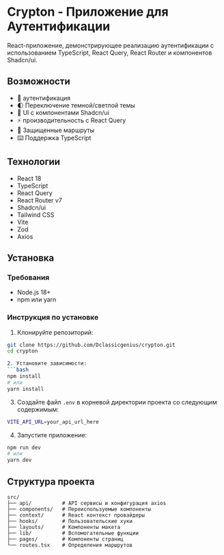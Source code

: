 # Crypton - Приложение для Аутентификации

React-приложение, демонстрирующее реализацию аутентификации с использованием TypeScript, React Query, React Router и компонентов Shadcn/ui.

## Возможности

- 🔐 аутентификация
- 🌓 Переключение темной/светлой темы
- 🎨 UI с компонентами Shadcn/ui
- ⚡ производительность с React Query
- 🔄 Защищенные маршруты
- ⌨️ Поддержка TypeScript

## Технологии

- React 18
- TypeScript
- React Query
- React Router v7
- Shadcn/ui
- Tailwind CSS
- Vite
- Zod
- Axios

## Установка

### Требования

- Node.js 18+
- npm или yarn

### Инструкция по установке

1. Клонируйте репозиторий:

````bash
git clone https://github.com/Dclassicgenius/crypton.git
cd crypton

2. Установите зависимости:
```bash
npm install
# или
yarn install
````

3. Создайте файл `.env` в корневой директории проекта со следующим содержимым:

```bash
VITE_API_URL=your_api_url_here
```

4. Запустите приложение:

```bash
npm run dev
# или
yarn dev
```

## Структура проекта

```
src/
├── api/          # API сервисы и конфигурация axios
├── components/   # Переиспользуемые компоненты
├── context/      # React контекст провайдеры
├── hooks/        # Пользовательские хуки
├── layouts/      # Компоненты макета
├── lib/          # Вспомогательные функции
├── pages/        # Компоненты страниц
└── routes.tsx    # Определения маршрутов
```
